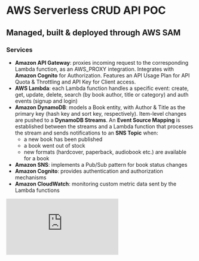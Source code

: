 # AWS Serverless CRUD API POC
## Managed, built & deployed through AWS SAM

### Services
- **Amazon API Gateway**: proxies incoming request to the corresponding Lambda function, as an AWS_PROXY integration. Integrates with **Amazon Cognito** for Authorization. Features an API Usage Plan for API Quota & Throttling and API Key for Client access.
- **AWS Lambda**: each Lambda function handles a specific event: create, get, update, delete, search (by book author, title or category) and auth events (signup and login)
- **Amazon DynamoDB**: models a Book entity, with Author & Title as the primary key (hash key and sort key, respectively). Item-level changes are pushed to a **DynamoDB Streams**. An **Event Source Mapping** is established between the streams and a Lambda function that processes the stream and sends notifications to an **SNS Topic** when:
  - a new book has been published
  - a book went out of stock
  - new formats (hardcover, paperback, audiobook etc.) are available for a book
- **Amazon SNS**: implements a Pub/Sub pattern for book status changes
- **Amazon Cognito**: provides authentication and authorization mechanisms
- **Amazon CloudWatch**: monitoring custom metric data sent by the Lambda functions

![Architecture](https://files.fm/thumb_show.php?i=gxm326py9)